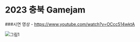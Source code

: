 # 2023 충북 Gamejam
###시연 영상 - https://www.youtube.com/watch?v=OCcc514wktA

![그림1](https://github.com/Cho-ga-nom/2023CB_GameJam/assets/43463560/3b487ab6-5254-438d-9c1c-26833c0a5fb7)
